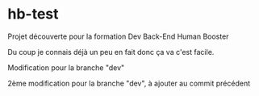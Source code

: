# hb-test
Projet découverte pour la formation Dev Back-End Human Booster

Du coup je connais déjà un peu en fait donc ça va c'est facile.

Modification pour la branche "dev"

2ème modification pour la branche "dev", à ajouter au commit précédent